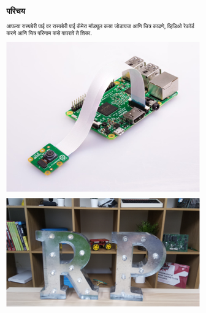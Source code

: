 ## परिचय
आपल्या रास्पबेरी पाई वर रास्पबेरी पाई कॅमेरा मॉड्यूल कसा जोडायचा आणि चित्र काढणे, व्हिडिओ रेकॉर्ड करणे आणि चित्र परिणाम कसे वापरावे ते शिका.

![कॅमेरा मॉड्यूलसह रास्पबेरी पाई जोडणे](images/pi-camera-attached.jpg)

![रास्पबेरी पाई कॅमेरा मॉड्यूलसह घेतलेल्या R आणि P अक्षराचे चित्र](images/none.jpg)

